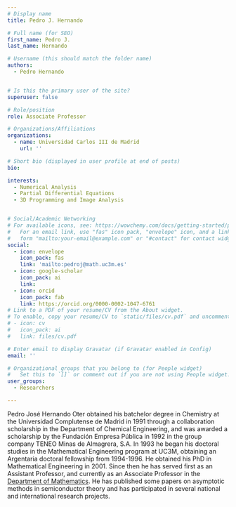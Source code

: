 ```yaml
---
# Display name
title: Pedro J. Hernando

# Full name (for SEO)
first_name: Pedro J.
last_name: Hernando

# Username (this should match the folder name)
authors:
  - Pedro Hernando


# Is this the primary user of the site?
superuser: false

# Role/position
role: Associate Professor

# Organizations/Affiliations
organizations:
  - name: Universidad Carlos III de Madrid
    url: ''

# Short bio (displayed in user profile at end of posts)
bio: 

interests:
  - Numerical Analysis
  - Partial Differential Equations
  - 3D Programming and Image Analysis


# Social/Academic Networking
# For available icons, see: https://wowchemy.com/docs/getting-started/page-builder/#icons
#   For an email link, use "fas" icon pack, "envelope" icon, and a link in the
#   form "mailto:your-email@example.com" or "#contact" for contact widget.
social:
  - icon: envelope
    icon_pack: fas
    link: 'mailto:pedroj@math.uc3m.es'
  - icon: google-scholar
    icon_pack: ai
    link: 
  - icon: orcid
    icon_pack: fab
    link: https://orcid.org/0000-0002-1047-6761
# Link to a PDF of your resume/CV from the About widget.
# To enable, copy your resume/CV to `static/files/cv.pdf` and uncomment the lines below.
# - icon: cv
#   icon_pack: ai
#   link: files/cv.pdf

# Enter email to display Gravatar (if Gravatar enabled in Config)
email: ''

# Organizational groups that you belong to (for People widget)
#   Set this to `[]` or comment out if you are not using People widget.
user_groups:
  - Researchers

---
```


Pedro José Hernando Oter obtained his batchelor degree in Chemistry at the Universidad Complutense de Madrid in 1991 through a collaboration scholarship in the Department of Chemical Engineering, and was awarded a scholarship by the Fundación Empresa Pública in 1992 in the group company TENEO Minas de Almagrera, S.A.
In 1993 he began his doctoral studies in the Mathematical Engineering program at UC3M, obtaining an Argentaria doctoral fellowship from 1994-1996. He obtained his PhD in Mathematical Engineering in 2001. Since then he has served first as an Assistant Professor, and currently as an Associate Professor in the [Department of Mathematics](https://www.uc3m.es/departamento-matematicas/inicio). He has published some papers on asymptotic methods in semiconductor theory and has participated in several national and international research projects.